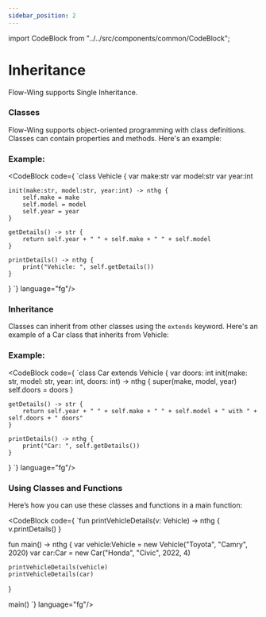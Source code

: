```yaml
---
sidebar_position: 2
---
```

import CodeBlock from "../../src/components/common/CodeBlock";

# Inheritance

Flow-Wing supports Single Inheritance.

### Classes

Flow-Wing supports object-oriented programming with class definitions. Classes can contain properties and methods. Here's an example:

### Example:

<CodeBlock code={
`class Vehicle {
    var make:str
    var model:str
    var year:int

    init(make:str, model:str, year:int) -> nthg {
        self.make = make
        self.model = model
        self.year = year
    }

    getDetails() -> str {
        return self.year + " " + self.make + " " + self.model
    }

    printDetails() -> nthg {
        print("Vehicle: ", self.getDetails())
    }
}
`} language="fg"/>

### Inheritance

Classes can inherit from other classes using the `extends` keyword. Here's an example of a Car class that inherits from Vehicle:

### Example:

<CodeBlock code={
`class Car extends Vehicle {
    var doors: int
    init(make: str, model: str, year: int, doors: int) -> nthg {
        super(make, model, year)
        self.doors = doors
    }

    getDetails() -> str {
        return self.year + " " + self.make + " " + self.model + " with " + self.doors + " doors"
    }

    printDetails() -> nthg {
        print("Car: ", self.getDetails())
    } 

}
`} language="fg"/>

### Using Classes and Functions
Here’s how you can use these classes and functions in a main function:


<CodeBlock code={
`fun printVehicleDetails(v: Vehicle) -> nthg {
    v.printDetails()
}

fun main() -> nthg {
    var vehicle:Vehicle = new Vehicle("Toyota", "Camry", 2020)
    var car:Car = new Car("Honda", "Civic", 2022, 4)

    printVehicleDetails(vehicle)
    printVehicleDetails(car)
}

main()
`} language="fg"/>